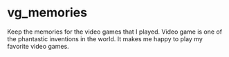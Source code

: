 # vg_memories
Keep the memories for the video games that I played.
Video game is one of the phantastic inventions in the world. It makes me happy to play my favorite video games.
